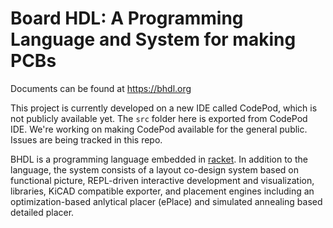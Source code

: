 # Board HDL: A Programming Language and System for making PCBs

Documents can be found at https://bhdl.org

This project is currently developed on a new IDE called CodePod, which is not publicly available yet. The `src` folder here is exported from CodePod IDE. We're working on making CodePod available for the general public. Issues are being tracked in this repo.

BHDL is a programming language embedded in
[racket](https://racket-lang.org/). In addition to the language, the system
consists of a layout co-design system based on functional picture, REPL-driven
interactive development and visualization, libraries, KiCAD compatible exporter,
and placement engines including an optimization-based anlytical placer (ePlace)
and simulated annealing based detailed placer.

